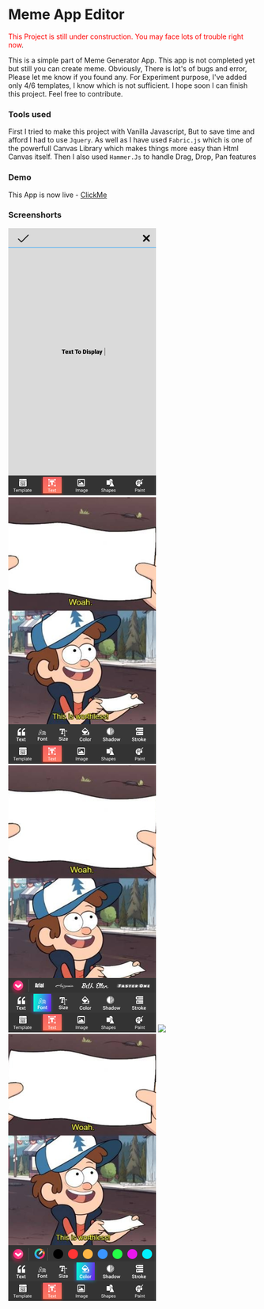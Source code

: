 # Meme App Editor
<span style="color:red">This Project is still under construction. You may face lots of trouble right now</span>.

This is a simple part of Meme Generator App. This app is not completed yet but still you can create meme. Obviously, There is lot's of bugs and error, Please let me know if you found any.
For Experiment purpose, I've added only 4/6 templates, I know which is not sufficient. I hope soon I can finish this project. Feel free to contribute. 

### Tools used
First I tried to make this project with Vanilla Javascript, But to save time and afford I had to use `Jquery`. As well as I have used `Fabric.js` which is one of the powerfull Canvas Library which makes things more easy than Html Canvas itself. Then I also used `Hammer.Js` to handle Drag, Drop, Pan features

### Demo
This App is now live - [ClickMe](https://saadh393.github.io/Meme-Gen/)

### Screenshorts

![](https://raw.githubusercontent.com/saadh393/Meme-Gen/main/screenshorts/screenshort-1.png) ![](https://raw.githubusercontent.com/saadh393/Meme-Gen/main/screenshorts/screenshort-2.png) ![](https://raw.githubusercontent.com/saadh393/Meme-Gen/main/screenshorts/screenshort-3.png) ![](https://raw.githubusercontent.com/saadh393/Meme-Gen/main/screenshorts/screenshort-4png) ![](https://raw.githubusercontent.com/saadh393/Meme-Gen/main/screenshorts/screenshort-5.png)

